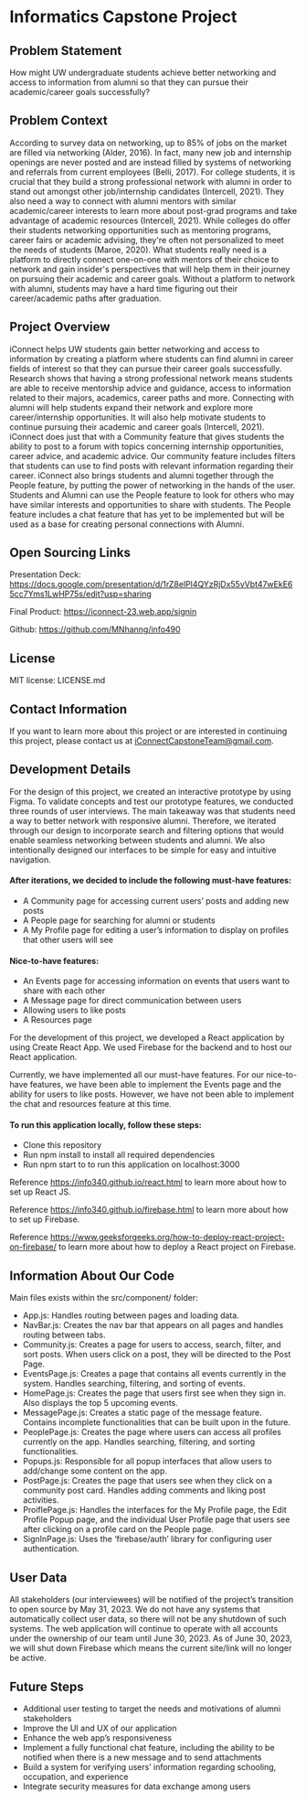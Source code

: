 # Informatics Capstone Project

## Problem Statement

How might UW undergraduate students achieve better networking and access to information from alumni so that they can pursue their academic/career goals successfully?

## Problem Context

According to survey data on networking, up to 85% of jobs on the market are filled via networking (Alder, 2016). In fact, many new job and internship openings are never posted and are instead filled by systems of networking and referrals from current employees (Belli, 2017). For college students, it is crucial that they build a strong professional network with alumni in order to stand out amongst other job/internship candidates (Intercell, 2021). They also need a way to connect with alumni mentors with similar academic/career interests to learn more about post-grad programs and take advantage of academic resources (Intercell, 2021). While colleges do offer their students networking opportunities such as mentoring programs, career fairs or academic advising, they're often not personalized to meet the needs of students (Maroe, 2020). What students really need is a platform to directly connect one-on-one with mentors of their choice to network and gain insider's perspectives that will help them in their journey on pursuing their academic and career goals. Without a platform to network with alumni, students may have a hard time figuring out their career/academic paths after graduation.

## Project Overview

iConnect helps UW students gain better networking and access to information by creating a platform where students can find alumni in career fields of interest so that they can pursue their career goals successfully. Research shows that having a strong professional network means students are able to receive mentorship advice and guidance, access to information related to their majors, academics, career paths and more. Connecting with alumni will help students expand their network and explore more career/internship opportunities. It will also help motivate students to continue pursuing their academic and career goals (Intercell, 2021). iConnect does just that with a Community feature that gives students the ability to post to a forum with topics concerning internship opportunities, career advice, and academic advice. Our community feature includes filters that students can use to find posts with relevant information regarding their career. iConnect also brings students and alumni together through the People feature, by putting the power of networking in the hands of the user. Students and Alumni can use the People feature to look for others who may have similar interests and opportunities to share with students. The People feature includes a chat feature that has yet to be implemented but will be used as a base for creating personal connections with Alumni.

## Open Sourcing Links

Presentation Deck: https://docs.google.com/presentation/d/1rZ8elPl4QYzRjDx55vVbt47wEkE65cc7Yms1LwHP75s/edit?usp=sharing 

Final Product: https://iconnect-23.web.app/signin 

Github: https://github.com/MNhanng/info490

## License

MIT license: LICENSE.md

## Contact Information

If you want to learn more about this project or are interested in continuing this project, please contact us at iConnectCapstoneTeam@gmail.com.

## Development Details

For the design of this project, we created an interactive prototype by using Figma. To validate concepts and test our prototype features, we conducted three rounds of user interviews. The main takeaway was that students need a way to better network with responsive alumni. Therefore, we iterated through our design to incorporate search and filtering options that would enable seamless networking between students and alumni. We also intentionally designed our interfaces to be simple for easy and intuitive navigation.

#### After iterations, we decided to include the following must-have features:

* A Community page for accessing current users’ posts and adding new posts
* A People page for searching for alumni or students
* A My Profile page for editing a user’s information to display on profiles that other users will see

#### Nice-to-have features: 

* An Events page for accessing information on events that users want to share with each other
* A Message page for direct communication between users
* Allowing users to like posts
* A Resources page

For the development of this project, we developed a React application by using Create React App. We used Firebase for the backend and to host our React application.

Currently, we have implemented all our must-have features. For our nice-to-have features, we have been able to implement the Events page and the ability for users to like posts. However, we have not been able to implement the chat and resources feature at this time.

#### To run this application locally, follow these steps:

* Clone this repository
* Run npm install to install all required dependencies
* Run npm start to to run this application on localhost:3000

Reference https://info340.github.io/react.html to learn more about how to set up React JS. 

Reference https://info340.github.io/firebase.html to learn more about how to set up Firebase.

Reference https://www.geeksforgeeks.org/how-to-deploy-react-project-on-firebase/ to learn more about how to deploy a React project on Firebase.

## Information About Our Code

Main files exists within the src/component/ folder:

* App.js: Handles routing between pages and loading data.
* NavBar.js: Creates the nav bar that appears on all pages and handles routing between tabs. 
* Community.js: Creates a page for users to access, search, filter, and sort posts. When users click on a post, they will be directed to the Post Page.
* EventsPage.js: Creates a page that contains all events currently in the system. Handles searching, filtering, and sorting of events.
* HomePage.js: Creates the page that users first see when they sign in. Also displays the top 5 upcoming events. 
* MessagePage.js: Creates a static page of the message feature. Contains incomplete functionalities that can be built upon in the future.
* PeoplePage.js: Creates the page where users can access all profiles currently on the app. Handles searching, filtering, and sorting functionalities. 
* Popups.js: Responsible for all popup interfaces that allow users to add/change some content on the app. 
* PostPage.js: Creates the page that users see when they click on a community post card. Handles adding comments and liking post activities.
* ProiflePage.js: Handles the interfaces for the My Profile page, the Edit Profile Popup page, and the individual User Profile page that users see after clicking on a profile card on the People page.
* SignInPage.js: Uses the ‘firebase/auth’ library for configuring user authentication.

## User Data

All stakeholders (our interviewees) will be notified of the project’s transition to open source by May 31, 2023. We do not have any systems that automatically collect user data, so there will not be any shutdown of such systems. The web application will continue to operate with all accounts under the ownership of our team until June 30, 2023.  As of June 30, 2023, we will shut down Firebase which means the current site/link will no longer be active.

## Future Steps

* Additional user testing to target the needs and motivations of alumni stakeholders
* Improve the UI and UX of our application
* Enhance the web app’s responsiveness
* Implement a fully functional chat feature, including the ability to be notified when there is a new message and to send attachments
* Build a system for verifying users’ information regarding schooling, occupation, and experience
* Integrate security measures for data exchange among users
